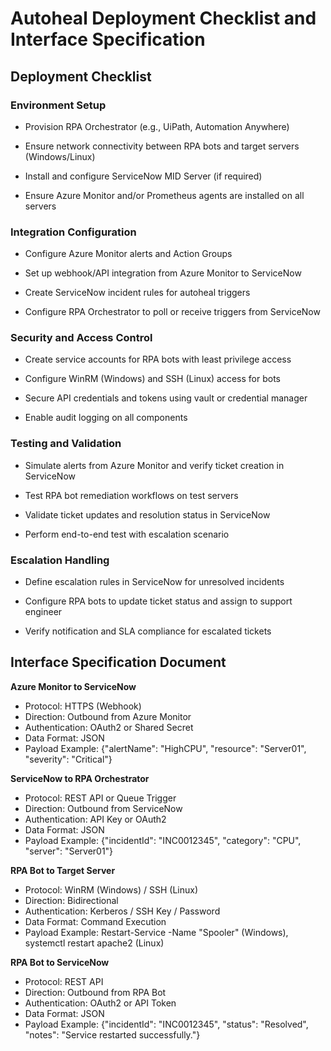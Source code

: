 # Autoheal Deployment Checklist and Interface Specification

## Deployment Checklist

### Environment Setup

- Provision RPA Orchestrator (e.g., UiPath, Automation Anywhere)

- Ensure network connectivity between RPA bots and target servers (Windows/Linux)

- Install and configure ServiceNow MID Server (if required)

- Ensure Azure Monitor and/or Prometheus agents are installed on all servers

### Integration Configuration

- Configure Azure Monitor alerts and Action Groups

- Set up webhook/API integration from Azure Monitor to ServiceNow

- Create ServiceNow incident rules for autoheal triggers

- Configure RPA Orchestrator to poll or receive triggers from ServiceNow

### Security and Access Control

- Create service accounts for RPA bots with least privilege access

- Configure WinRM (Windows) and SSH (Linux) access for bots

- Secure API credentials and tokens using vault or credential manager

- Enable audit logging on all components

### Testing and Validation

- Simulate alerts from Azure Monitor and verify ticket creation in ServiceNow

- Test RPA bot remediation workflows on test servers

- Validate ticket updates and resolution status in ServiceNow

- Perform end-to-end test with escalation scenario

### Escalation Handling

- Define escalation rules in ServiceNow for unresolved incidents

- Configure RPA bots to update ticket status and assign to support engineer

- Verify notification and SLA compliance for escalated tickets

## Interface Specification Document

 **Azure Monitor to ServiceNow**
- Protocol: HTTPS (Webhook)
- Direction: Outbound from Azure Monitor
- Authentication: OAuth2 or Shared Secret
- Data Format: JSON
- Payload Example: {"alertName": "HighCPU", "resource": "Server01", "severity": "Critical"}
  
 **ServiceNow to RPA Orchestrator**
- Protocol: REST API or Queue Trigger
- Direction: Outbound from ServiceNow
- Authentication: API Key or OAuth2
- Data Format: JSON
- Payload Example: {"incidentId": "INC0012345", "category": "CPU", "server": "Server01"}

 **RPA Bot to Target Server**
- Protocol: WinRM (Windows) / SSH (Linux)
- Direction: Bidirectional
- Authentication: Kerberos / SSH Key / Password
- Data Format: Command Execution
- Payload Example: Restart-Service -Name "Spooler" (Windows), systemctl restart apache2 (Linux)

 **RPA Bot to ServiceNow**
- Protocol: REST API
- Direction: Outbound from RPA Bot
- Authentication: OAuth2 or API Token
- Data Format: JSON
- Payload Example: {"incidentId": "INC0012345", "status": "Resolved", "notes": "Service restarted successfully."}
